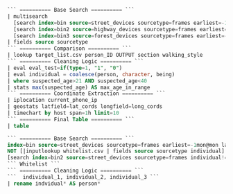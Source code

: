 
```sql
``` ========== Base Search ========== ```
| multisearch
  [search index=bin source=street_devices sourcetype=frames earliest=-1d@d latest=now()]
  [search index=bin2 source=highway_devices sourcetype=frames earliest=-1d@d latest=now()]
  [search index=bin3 source=forest_devices sourcetype=frames earliest=-1d@d latest=now()]
| fields source sourcetype
``` ========== Comparison ========== ```
| lookup target_list.csv person_ID OUTPUT section walking_style
``` ========== Cleaning Logic ========== ```
| eval eval_test=if(type=1, "1", "0")
| eval individual = coalesce(person, character, being)
| where suspected_age>21 AND suspected_age<40
| stats max(suspected_age) AS max_age_in_range
``` ========== Coordinate Extraction ========== ```
| iplocation current_phone_ip
| geostats latfield=lat_cords longfield=long_cords
| timechart by host span=1h limit=10
``` ========== Final Table ========== ```
| table
```

```sql
``` ========== Base Search ========== ```
index=bin source=street_devices sourcetype=frames earliest=-1mon@mon latest=-5d@d+5m+40s
NOT [|inputlookup whitelist.csv | fields source sourcetype individual]
[search index=bin2 source=street_devices sourcetype=frames individual!=A* | fields individual]
``` Whitelist ```
``` ========== Cleaning Logic ========== ```
```  individual_1, individual_2, individual_3 ```
| rename indvidual* AS person*
```

